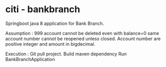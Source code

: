 # citi - bankbranch

Springboot java 8 application for Bank Branch.

Assumption :
999 account cannot be deleted even with balance=0
same account number cannot be reopened unless closed.
Account number are positive integer and amount in bigdecimal.


Execution : 
Git pull project.
Build maven dependency
Run BankBranchApplication